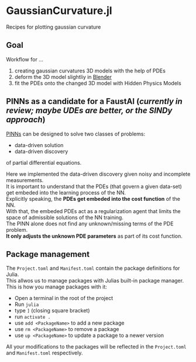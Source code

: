 # GaussianCurvature.jl
Recipes for plotting gaussian curvature

## Goal
Workflow for ...
1. creating gaussian curvatures 3D models with the help of PDEs
2. deform the 3D model slightliy in [Blender](https://www.blender.org)
3. fit the PDEs onto the changed 3D model with Hidden Physics Models


## PINNs as a candidate for a FaustAI (_currently in review; maybe UDEs are better, or the SINDy approach_)

[PINNs](https://maziarraissi.github.io/PINNs/) can be designed to solve two classes of problems:
- data-driven solution
- data-driven discovery  

of partial differential equations.  

Here we implemented the data-driven discovery given noisy and incomplete measurements.  
It is important to understand that the PDEs (that govern a given data-set) get embeded into the learning process of the NN.  
Explicitly speaking, the **PDEs get embeded into the cost function** of the NN.  
With that, the embeded PDEs act as a regularization agent that limits the space of admissible solutions of the NN training.  
The PINN alone does not find any unknown/missing terms of the PDE problem.  
**It only adjusts the unknown PDE parameters** as part of its cost function.

## Package management

The `Project.toml` and `Manifest.toml` contain the package definitions for Julia.  
This allwos us to manage packages with Julias built-in package manager.  
This is how you manage packages with it:

- Open a terminal in the root of the project
- Run `julia`
- type `]` (closing square bracket)
- run `activate .`
- use `add <PackageName>` to add a new package
- use `rm <PackageName>` to remove a package
- use `up <PackageName>` to update a package to a newer version

All your modifications to the packages will be reflected in the `Project.toml` and `Manifest.toml` respectively.
